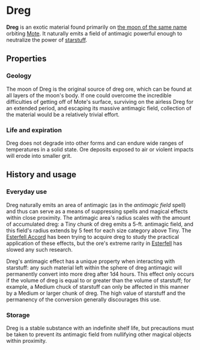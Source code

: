 # Dreg

**Dreg** is an exotic material found primarily on [the moon of the same name](../astronomy/moons/dreg) orbiting [Mote](../mote). It naturally emits a field of antimagic powerful enough to neutralize the power of [starstuff](../starstuff.md).

## Properties

### Geology

The moon of Dreg is the original source of dreg ore, which can be found at all layers of the moon's body. If one could overcome the incredible difficulties of getting off of Mote's surface, surviving on the airless Dreg for an extended period, and escaping its massive antimagic field, collection of the material would be a relatively trivial effort.

### Life and expiration

Dreg does not degrade into other forms and can endure wide ranges of temperatures in a solid state. Ore deposits exposed to air or violent impacts will erode into smaller grit.

## History and usage

### Everyday use

Dreg naturally emits an area of antimagic (as in the _antimagic field_ spell) and thus can serve as a means of suppressing spells and magical effects within close proximity. The antimagic area's radius scales with the amount of accumulated dreg: a Tiny chunk of dreg emits a 5-ft. antimagic field, and this field's radius extends by 5 feet for each size category above Tiny. The [Esterfell Accord](../societies/esterfell-accord) has been trying to acquire dreg to study the practical application of these effects, but the ore's extreme rarity in [Esterfell](../mote/esterfell) has slowed any such research.

Dreg's antimagic effect has a unique property when interacting with starstuff: any such material left within the sphere of dreg antimagic will permanently convert into more dreg after 1d4 hours. This effect only occurs if the volume of dreg is equal to or greater than the volume of starstuff; for example, a Medium chuck of starstuff can only be affected in this manner by a Medium or larger chunk of dreg. The high value of starstuff and the permanency of the conversion generally discourages this use.

### Storage

Dreg is a stable substance with an indefinite shelf life, but precautions must be taken to prevent its antimagic field from nullifying other magical objects within proximity.
